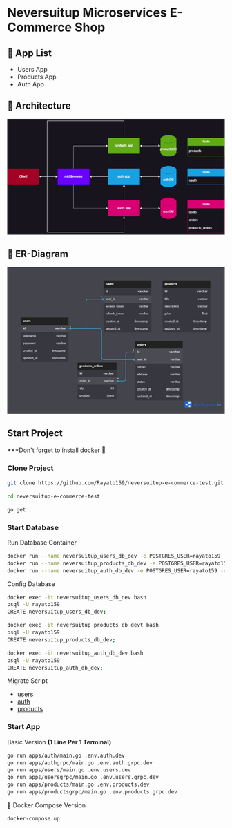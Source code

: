 <h1>Neversuitup Microservices E-Commerce Shop</h1>

<h2>🚀 App List</h2>
<ul>
    <li>Users App</li>
    <li>Products App</li>
    <li>Auth App</li>
</ul>

<h2>🌱 Architecture</h2>
<img src="./screenshots/neversuitup-arch-v1.png">

<h2>🌱 ER-Diagram</h2>
<img src="./screenshots/er-diagram-v1.png">

<h2>Start Project</h2>
<p>***Don't forget to install docker 🐳</p>

<h3>Clone Project</h3>

```bash
git clone https://github.com/Rayato159/neversuitup-e-commerce-test.git
```
```bash
cd neversuitup-e-commerce-test
```
```bash
go get .
```

<h3>Start Database</h3>

<p>Run Database Container</p>

```bash
docker run --name neversuitup_users_db_dev -e POSTGRES_USER=rayato159 -e POSTGRES_PASSWORD=123456 -p 4444:5432 -d postgres:alpine
docker run --name neversuitup_products_db_dev -e POSTGRES_USER=rayato159 -e POSTGRES_PASSWORD=123456 -p 5555:5432 -d postgres:alpine
docker run --name neversuitup_auth_db_dev -e POSTGRES_USER=rayato159 -e POSTGRES_PASSWORD=123456 -p 6666:5432 -d postgres:alpine
```

<p>Config Database</p>

```bash
docker exec -it neversuitup_users_db_dev bash
psql -U rayato159
CREATE neversuitup_users_db_dev;
```

```bash
docker exec -it neversuitup_products_db_devt bash
psql -U rayato159
CREATE neversuitup_products_db_dev;
```

```bash
docker exec -it neversuitup_auth_db_dev bash
psql -U rayato159
CREATE neversuitup_auth_db_dev;
```

<p>Migrate Script</p>
<ul>
    <li><a href="./pkg/database/migrationsUsers">users</a></li>
    <li><a href="./pkg/database/migrationsAuth">auth</a></li>
    <li><a href="./pkg/database/migrationsProducts">products</a></li>
</ul>

<h3>Start App</h3>

<p>Basic Version <strong>(1 Line Per 1 Terminal)</strong></p>

```bash
go run apps/auth/main.go .env.auth.dev
go run apps/authgrpc/main.go .env.auth.grpc.dev
go run apps/users/main.go .env.users.dev
go run apps/usersgrpc/main.go .env.users.grpc.dev
go run apps/products/main.go .env.products.dev
go run apps/productsgrpc/main.go .env.products.grpc.dev
```

<p>🐳 Docker Compose Version</p>

```bash
docker-compose up
```